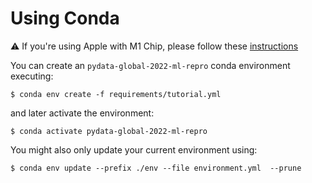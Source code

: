 # Using Conda

⚠️ If you're using Apple with M1 Chip, please follow these [instructions](#note-for-conda-on-apple-m1-chip)

You can create an `pydata-global-2022-ml-repro` conda environment executing:

```
$ conda env create -f requirements/tutorial.yml
```

and later activate the environment:

```
$ conda activate pydata-global-2022-ml-repro
```

You might also only update your current environment using:

```
$ conda env update --prefix ./env --file environment.yml  --prune
```

